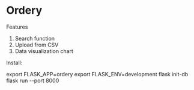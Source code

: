 # Ordery
Features
1. Search function
2. Upload from CSV
3. Data visualization chart


Install:

export FLASK_APP=ordery
export FLASK_ENV=development
flask init-db
flask run --port 8000
